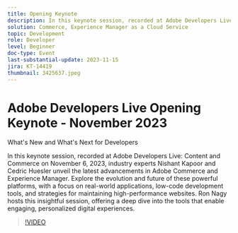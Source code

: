 ```yaml
---
title: Opening Keynote
description: In this keynote session, recorded at Adobe Developers Live Content and Commerce on November 6, 2023, industry experts Nishant Kapoor and Cedric Huesler unveil the latest advancements in Adobe Commerce and Experience Manager. Explore the evolution and future of these powerful platforms, with a focus on real-world applications, low-code development tools, and strategies for maintaining high-performance websites. Ron Nagy hosts this insightful session, offering a deep dive into the tools that enable engaging, personalized digital experiences.
solution: Commerce, Experience Manager as a Cloud Service
topic: Development
role: Developer
level: Beginner
doc-type: Event
last-substantial-update: 2023-11-15
jira: KT-14419
thumbnail: 3425637.jpeg
---
```


# Adobe Developers Live Opening Keynote - November 2023

What's New and What's Next for Developers

In this keynote session, recorded at Adobe Developers Live: Content and Commerce on November 6, 2023, industry experts Nishant Kapoor and Cedric Huesler unveil the latest advancements in Adobe Commerce and Experience Manager. Explore the evolution and future of these powerful platforms, with a focus on real-world applications, low-code development tools, and strategies for maintaining high-performance websites. Ron Nagy hosts this insightful session, offering a deep dive into the tools that enable engaging, personalized digital experiences.

>[!VIDEO](https://video.tv.adobe.com/v/3425637/?learn=on)
